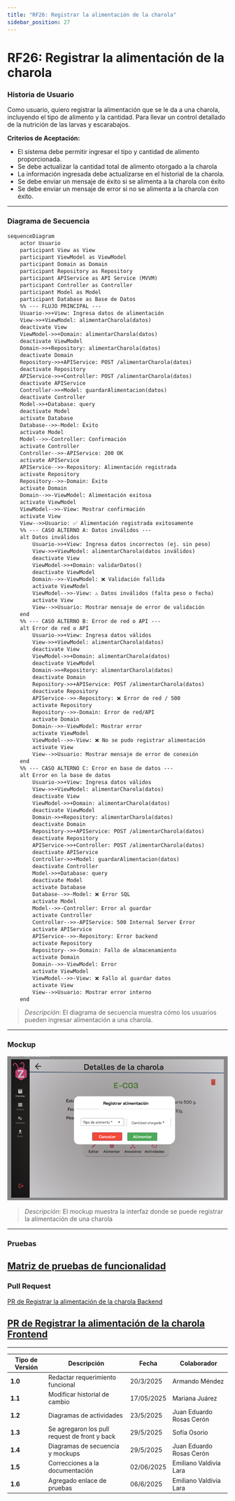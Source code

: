 ```yaml
---
title: "RF26: Registrar la alimentación de la charola"  
sidebar_position: 27
---
```


# RF26: Registrar la alimentación de la charola

### Historia de Usuario
Como usuario, quiero registrar la alimentación que se le da a una charola, incluyendo el tipo de alimento y la cantidad. Para llevar un control detallado de la nutrición de las larvas y escarabajos.

  **Criterios de Aceptación:**
  - El sistema debe permitir ingresar el tipo y cantidad de alimento proporcionada.
  - Se debe actualizar la cantidad total de alimento otorgado a la charola
  - La información ingresada debe actualizarse en el historial de la charola.
  - Se debe enviar un mensaje de éxito si se alimenta a la charola con éxito
  - Se debe enviar un mensaje de error si no se alimenta a la charola con éxito.

---

### Diagrama de Secuencia

```mermaid
sequenceDiagram
    actor Usuario 
    participant View as View
    participant ViewModel as ViewModel
    participant Domain as Domain
    participant Repository as Repository
    participant APIService as API Service (MVVM)
    participant Controller as Controller
    participant Model as Model
    participant Database as Base de Datos
    %% --- FLUJO PRINCIPAL ---
    Usuario->>+View: Ingresa datos de alimentación
    View->>+ViewModel: alimentarCharola(datos)
    deactivate View
    ViewModel->>+Domain: alimentarCharola(datos)
    deactivate ViewModel
    Domain->>+Repository: alimentarCharola(datos)
    deactivate Domain
    Repository->>+APIService: POST /alimentarCharola(datos)
    deactivate Repository
    APIService->>+Controller: POST /alimentarCharola(datos)
    deactivate APIService
    Controller->>+Model: guardarAlimentacion(datos)
    deactivate Controller
    Model->>+Database: query
    deactivate Model
    activate Database
    Database-->>-Model: Éxito
    activate Model
    Model-->>-Controller: Confirmación
    activate Controller
    Controller-->>-APIService: 200 OK
    activate APIService
    APIService-->>-Repository: Alimentación registrada
    activate Repository
    Repository-->>-Domain: Éxito
    activate Domain
    Domain-->>-ViewModel: Alimentación exitosa
    activate ViewModel
    ViewModel-->>-View: Mostrar confirmación
    activate View
    View-->>Usuario: ✅ Alimentación registrada exitosamente
    %% --- CASO ALTERNO A: Datos inválidos ---
    alt Datos inválidos
        Usuario->>+View: Ingresa datos incorrectos (ej. sin peso)
        View->>+ViewModel: alimentarCharola(datos inválidos)
        deactivate View
        ViewModel->>+Domain: validarDatos()
        deactivate ViewModel
        Domain-->>-ViewModel: ❌ Validación fallida
        activate ViewModel
        ViewModel-->>-View: ⚠️ Datos inválidos (falta peso o fecha)
        activate View
        View-->>Usuario: Mostrar mensaje de error de validación
    end
    %% --- CASO ALTERNO B: Error de red o API ---
    alt Error de red o API
        Usuario->>+View: Ingresa datos válidos
        View->>+ViewModel: alimentarCharola(datos)
        deactivate View
        ViewModel->>+Domain: alimentarCharola(datos)
        deactivate ViewModel
        Domain->>+Repository: alimentarCharola(datos)
        deactivate Domain
        Repository->>+APIService: POST /alimentarCharola(datos)
        deactivate Repository
        APIService-->>-Repository: ❌ Error de red / 500
        activate Repository
        Repository-->>-Domain: Error de red/API
        activate Domain
        Domain-->>-ViewModel: Mostrar error
        activate ViewModel
        ViewModel-->>-View: ❌ No se pudo registrar alimentación
        activate View
        View-->>Usuario: Mostrar mensaje de error de conexión
    end
    %% --- CASO ALTERNO C: Error en base de datos ---
    alt Error en la base de datos
        Usuario->>+View: Ingresa datos válidos
        View->>+ViewModel: alimentarCharola(datos)
        deactivate View
        ViewModel->>+Domain: alimentarCharola(datos)
        deactivate ViewModel
        Domain->>+Repository: alimentarCharola(datos)
        deactivate Domain
        Repository->>+APIService: POST /alimentarCharola(datos)
        deactivate Repository
        APIService->>+Controller: POST /alimentarCharola(datos)
        deactivate APIService
        Controller->>+Model: guardarAlimentacion(datos)
        deactivate Controller
        Model->>+Database: query
        deactivate Model
        activate Database
        Database-->>-Model: ❌ Error SQL
        activate Model
        Model-->>-Controller: Error al guardar
        activate Controller
        Controller-->>-APIService: 500 Internal Server Error
        activate APIService
        APIService-->>-Repository: Error backend
        activate Repository
        Repository-->>-Domain: Fallo de almacenamiento
        activate Domain
        Domain-->>-ViewModel: Error
        activate ViewModel
        ViewModel-->>-View: ❌ Fallo al guardar datos
        activate View
        View-->>Usuario: Mostrar error interno
    end
```

> *Descripción*: El diagrama de secuencia muestra cómo los usuarios pueden ingresar alimentación a una charola.

---

### Mockup

![Mockup](<img/MockupRF26.png>)

> *Descripción*: El mockup muestra la interfaz donde se puede registrar la alimentación de una charola

---
### Pruebas

[Matriz de pruebas de funcionalidad](https://docs.google.com/spreadsheets/d/1-EwSa6HMrU9eqEvx9wWw8HCH9tba0EpWPCBFGSmpnu4/edit?gid=314109559#gid=314109559)
---

### Pull Request

<a href="https://github.com/CodeAnd-Co/TECH-NEBRIOS-BACKEND/pull/35" target="_blank" rel="noopener noreferrer"> PR de Registrar la alimentación de la charola Backend</a>

<a href="https://github.com/CodeAnd-Co/TECH-NEBRIOS-FLUTTER/pull/36" target="_blank" rel="noopener noreferrer"> PR de Registrar la alimentación de la charola Frontend</a>
---

---
| **Tipo de Versión** | **Descripción**                               | **Fecha**  | **Colaborador**          |
| ------------------- | --------------------------------------------- | ---------- | ------------------------ |
| **1.0**             | Redactar requerimiento funcional              | 20/3/2025  | Armando Méndez           |
| **1.1**             | Modificar historial de cambio                 | 17/05/2025 | Mariana Juárez           |
| **1.2**             | Diagramas de actividades                      | 23/5/2025  | Juan Eduardo Rosas Cerón |
| **1.3**             | Se agregaron los pull request de front y back | 29/5/2025  | Sofía Osorio             |
| **1.4**             | Diagramas de secuencia y mockups              | 29/5/2025  | Juan Eduardo Rosas Cerón |
| **1.5**             | Correcciones a la documentación              | 02/06/2025  | Emiliano Valdivia Lara |
| **1.6**             | Agregado enlace de pruebas                          | 06/6/2025 | Emiliano Valdivia Lara  |
